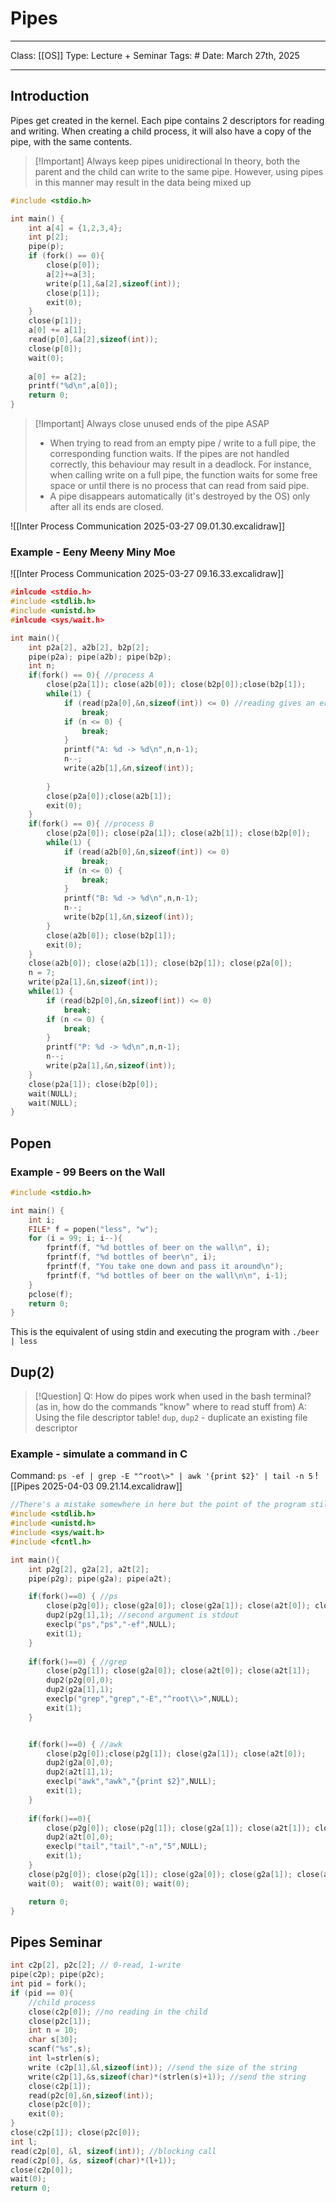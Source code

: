 # Pipes
___
Class: [[OS]]
Type: Lecture + Seminar
Tags: # 
Date: March 27th, 2025
___
## Introduction
Pipes get created in the kernel. Each pipe contains 2 descriptors for reading and writing. When creating a child process, it will also have a copy of the pipe, with the same contents.

>[!Important] Always keep pipes unidirectional 
> In theory, both the parent and the child can write to the same pipe. However, using pipes in this manner may result in the data being mixed up

```c++
#include <stdio.h>

int main() {
	int a[4] = {1,2,3,4};
	int p[2];
	pipe(p);
	if (fork() == 0){
		close(p[0]);
		a[2]+=a[3];
		write(p[1],&a[2],sizeof(int));
		close(p[1]);
		exit(0);
	}
	close(p[1]);
	a[0] += a[1];
	read(p[0],&a[2],sizeof(int));
	close(p[0]);
	wait(0);
	
	a[0] += a[2];
	printf("%d\n",a[0]);
	return 0;
}

```

>[!Important] Always close unused ends of the pipe ASAP
>- When trying to read from an empty pipe / write to a full pipe, the corresponding function waits. If the pipes are not handled correctly, this behaviour may result in a deadlock. For instance, when calling write on a full pipe, the function waits for some free space or until there is no process that can read from said pipe.
>- A pipe disappears automatically (it's destroyed by the OS) only after all its ends are closed.

![[Inter Process Communication 2025-03-27 09.01.30.excalidraw]]


### Example - Eeny Meeny Miny Moe

![[Inter Process Communication 2025-03-27 09.16.33.excalidraw]]

```c
#inlcude <stdio.h>
#include <stdlib.h>
#include <unistd.h>
#inlcude <sys/wait.h>

int main(){
	int p2a[2], a2b[2], b2p[2];
	pipe(p2a); pipe(a2b); pipe(b2p);
	int n;
	if(fork() == 0){ //process A
		close(p2a[1]); close(a2b[0]); close(b2p[0]);close(b2p[1]);
		while(1) {
			if (read(p2a[0],&n,sizeof(int)) <= 0) //reading gives an error / reads nothing
				break;
			if (n <= 0) {
				break;
			}
			printf("A: %d -> %d\n",n,n-1);
			n--;
			write(a2b[1],&n,sizeof(int));
			
		}
		close(p2a[0]);close(a2b[1]);
		exit(0);
	}
	if(fork() == 0){ //process B
		close(p2a[0]); close(p2a[1]); close(a2b[1]); close(b2p[0]);
		while(1) {
			if (read(a2b[0],&n,sizeof(int)) <= 0) 
				break;
			if (n <= 0) {
				break;
			}
			printf("B: %d -> %d\n",n,n-1);
			n--;
			write(b2p[1],&n,sizeof(int));
		}
		close(a2b[0]); close(b2p[1]);
		exit(0);
	}
	close(a2b[0]); close(a2b[1]); close(b2p[1]); close(p2a[0]);
	n = 7;
	write(p2a[1],&n,sizeof(int));
	while(1) {
		if (read(b2p[0],&n,sizeof(int)) <= 0) 
			break;
		if (n <= 0) {
			break;
		}
		printf("P: %d -> %d\n",n,n-1);
		n--;
		write(p2a[1],&n,sizeof(int));
	}
	close(p2a[1]); close(b2p[0]);
	wait(NULL);
	wait(NULL);
}

```

## Popen
### Example - 99 Beers on the Wall
```c
#include <stdio.h>

int main() {
    int i;
    FILE* f = popen("less", "w");
    for (i = 99; i; i--){
        fprintf(f, "%d bottles of beer on the wall\n", i);
        fprintf(f, "%d bottles of beer\n", i);
        fprintf(f, "You take one down and pass it around\n");
        fprintf(f, "%d bottles of beer on the wall\n\n", i-1);
    }
    pclose(f);
    return 0;
}
```

This is the equivalent of using stdin and executing the program with `./beer | less`

## Dup(2)
>[!Question]
>Q: How do pipes work when used in the bash terminal? (as in, how do the commands "know" where to read stuff from)
>A: Using the file descriptor table! `dup`, `dup2` - duplicate an existing file descriptor
### Example - simulate a command in C
Command: `ps -ef | grep -E "^root\>" | awk '{print $2}' | tail -n 5`
![[Pipes 2025-04-03 09.21.14.excalidraw]]

 
```c
//There's a mistake somewhere in here but the point of the program still stands
#include <stdlib.h>
#include <unistd.h>
#include <sys/wait.h>
#include <fcntl.h>

int main(){
    int p2g[2], g2a[2], a2t[2];
    pipe(p2g); pipe(g2a); pipe(a2t);

    if(fork()==0) { //ps
        close(p2g[0]); close(g2a[0]); close(g2a[1]); close(a2t[0]); close(a2t[1]);
        dup2(p2g[1],1); //second argument is stdout
        execlp("ps","ps","-ef",NULL);
        exit(1);
    }
   
    if(fork()==0) { //grep
        close(p2g[1]); close(g2a[0]); close(a2t[0]); close(a2t[1]);
        dup2(p2g[0],0);
        dup2(g2a[1],1);
        execlp("grep","grep","-E","^root\\>",NULL);
        exit(1);
    }


    if(fork()==0) { //awk
        close(p2g[0]);close(p2g[1]); close(g2a[1]); close(a2t[0]);
        dup2(g2a[0],0);
        dup2(a2t[1],1);
        execlp("awk","awk","{print $2}",NULL);
        exit(1);
    }
   
    if(fork()==0){
        close(p2g[0]); close(p2g[1]); close(g2a[1]); close(a2t[1]); close(g2a[0]);
        dup2(a2t[0],0);
        execlp("tail","tail","-n","5",NULL);
        exit(1);
    }
    close(p2g[0]); close(p2g[1]); close(g2a[0]); close(g2a[1]); close(a2t[0]); close(a2t[1]);
    wait(0);  wait(0); wait(0); wait(0);

    return 0;
}

```
## Pipes Seminar

```c
int c2p[2], p2c[2]; // 0-read, 1-write
pipe(c2p); pipe(p2c);
int pid = fork();
if (pid == 0){
	//child process 
	close(c2p[0]); //no reading in the child 
	close(p2c[1]);
	int n = 10;
	char s[30];
	scanf("%s",s);
	int l=strlen(s);
	write (c2p[1],&l,sizeof(int)); //send the size of the string
	write(c2p[1],&s,sizeof(char)*(strlen(s)+1)); //send the string
	close(c2p[1]);
	read(p2c[0],&n,sizeof(int));
	close(p2c[0]);
	exit(0);
}
close(c2p[1]); close(p2c[0]);
int l;
read(c2p[0], &l, sizeof(int)); //blocking call 
read(c2p[0], &s, sizeof(char)*(l+1));
close(c2p[0]);
wait(0);
return 0;
```